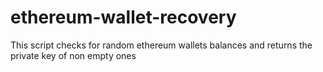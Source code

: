 # ethereum-wallet-recovery
This script checks for random ethereum wallets balances and returns the private key of non empty ones
